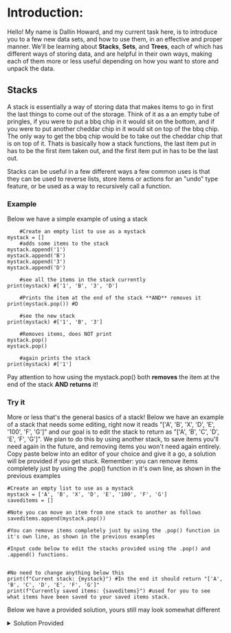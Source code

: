 # Introduction:

Hello! My name is Dallin Howard, and my current task here, is to introduce you to a few new data sets, and how to use them, in an effective and proper manner. 
We'll be learning about **Stacks**, **Sets**, and **Trees**, each of which has different ways of storing data, and are helpful in their own ways, making each of them
more or less useful depending on how you want to store and unpack the data.

## Stacks

A stack is essentially a way of storing data that makes items to go in first the last things to come out of the storage. Think of it as a an empty tube of pringles, if you were to put a bbq chip in it would sit on the bottom, and if you were to put another cheddar chip in it would sit on top of the bbq chip. The only way to get the bbq chip would be to take out the cheddar chip that is on top of it. 
Thats is basically how a stack functions, the last item put in has to be the first item taken out, and the first item put in has to be the last out. 

Stacks can be useful in a few different ways a few common uses is that they can be used to reverse lists, store items or actions for an "undo" type feature, or be used as a way to recursively call a function. 


### Example

Below we have a simple example of using a stack

		#Create an empty list to use as a mystack
	mystack = []
		#adds some items to the stack
	mystack.append('1')
	mystack.append('B')
	mystack.append('3')
	mystack.append('D')

		#see all the items in the stack currently
	print(mystack) #['1', 'B', '3', 'D']

		#Prints the item at the end of the stack **AND** removes it
	print(mystack.pop()) #D

		#see the new stack
	print(mystack) #['1', 'B', '3']
	
		#Removes items, does NOT print
	mystack.pop()
	mystack.pop()
	
		#again prints the stack
	print(mystack) #['1']

Pay attention to how using the mystack.pop() both **removes** the item at the end of the stack **AND returns** it! 


### Try it

More or less that's the general basics of a stack! Below we have an example of a stack that needs some editing, right now it reads "['A', 'B', 'X', 'D', 'E', '100', 'F', 'G']" and our goal is to edit the stack to return as "['A', 'B', 'C', 'D', 'E', 'F', 'G']". We plan to do this by using another stack, to save items you'll need again in the future, and removing items you won't need again entirely. Copy paste below into an editor of your choice and give it a go, a solution will be provided if you get stuck. 
Remember: you can remove items completely just by using the .pop() function in it's own line, as shown in the previous examples

	#Create an empty list to use as a mystack
	mystack = ['A', 'B', 'X', 'D', 'E', '100', 'F', 'G']
	saveditems = []

	#Note you can move an item from one stack to another as follows
	saveditems.append(mystack.pop())
	
	#You can remove items completely just by using the .pop() function in it's own line, as shown in the previous examples
	
	#Input code below to edit the stacks provided using the .pop() and .append() functions. 
	
	
	#No need to change anything below this
	print(f"Current stack: {mystack}") #In the end it should return "['A', 'B', 'C', 'D', 'E', 'F', 'G']"
	print(f"Currently saved items: {saveditems}") #used for you to see what items have been saved to your saved items stack.


Below we have a provided solution, yours still may look somewhat different


<details>
  <summary>Solution Provided</summary>

  ```
	
	#Create an empty list to use as a mystack
	mystack = ['A', 'B', 'X', 'D', 'E', '100', 'F', 'G']
	saveditems = []

	#Note you can move an item from one stack to another as follows
	saveditems.append(mystack.pop())
	
	#You can remove items completely just by using the .pop() function in it's own line, as shown in the previous examples
	
	#Input code below to edit the stacks provided using the .pop() and .append() functions. 
	saveditems.append(mystack.pop())
	mystack.pop()
	saveditems.append(mystack.pop())
	saveditems.append(mystack.pop())
	mystack.pop()
	mystack.append('C')
	mystack.append(saveditems.pop())
	mystack.append(saveditems.pop())
	mystack.append(saveditems.pop())
	mystack.append(saveditems.pop())
	
	#No need to change anything below this
	print(f"Current stack: {mystack}") #In the end it should return "['A', 'B', 'C', 'D', 'E', 'F', 'G']"
	print(f"Currently saved items: {saveditems}") #used for you to see what items have been saved to your saved items stack.
	
  ```
</details>
